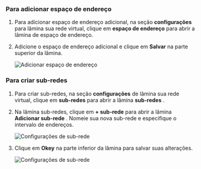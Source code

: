 ### <a name="to-add-address-space"></a>Para adicionar espaço de endereço

1. Para adicionar espaço de endereço adicional, na seção **configurações** para lâmina sua rede virtual, clique em **espaço de endereço** para abrir a lâmina de espaço de endereço.

2. Adicione o espaço de endereço adicional e clique em **Salvar** na parte superior da lâmina.

    ![Adicionar espaço de endereço](./media/vpn-gateway-additional-address-space-include/address_space.png)

### <a name="to-create-subnets"></a>Para criar sub-redes 

1. Para criar sub-redes, na seção **configurações** de lâmina sua rede virtual, clique em **sub-redes** para abrir a lâmina **sub-redes** . 

2. Na lâmina sub-redes, clique em **+ sub-rede** para abrir a lâmina **Adicionar sub-rede** . Nomeie sua nova sub-rede e especifique o intervalo de endereços.

    ![Configurações de sub-rede](./media/vpn-gateway-additional-address-space-include/add_subnet.png)     
3. Clique em **Okey** na parte inferior da lâmina para salvar suas alterações.

    ![Configurações de sub-rede](./media/vpn-gateway-additional-address-space-include/ok.png)
